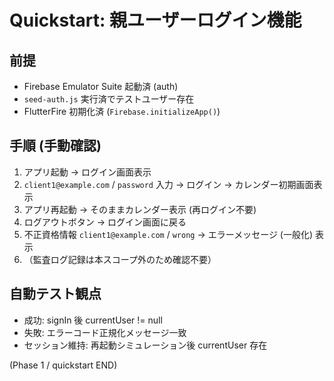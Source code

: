 # Quickstart: 親ユーザーログイン機能

## 前提
- Firebase Emulator Suite 起動済 (auth)
- `seed-auth.js` 実行済でテストユーザー存在
- FlutterFire 初期化済 (`Firebase.initializeApp()`)

## 手順 (手動確認)
1. アプリ起動 → ログイン画面表示
2. `client1@example.com` / `password` 入力 → ログイン → カレンダー初期画面表示
3. アプリ再起動 → そのままカレンダー表示 (再ログイン不要)
4. ログアウトボタン → ログイン画面に戻る
5. 不正資格情報 `client1@example.com` / `wrong` → エラーメッセージ (一般化) 表示
6. （監査ログ記録は本スコープ外のため確認不要）

## 自動テスト観点
- 成功: signIn 後 currentUser != null
- 失敗: エラーコード正規化メッセージ一致
- セッション維持: 再起動シミュレーション後 currentUser 存在
<!-- 監査ログ確認不要 -->

(Phase 1 / quickstart END)
